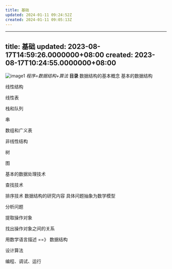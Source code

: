 ```yaml
---
title: 基础
updated: 2024-01-11 09:24:52Z
created: 2024-01-11 09:05:13Z
---
```


---
title: 基础
updated: 2023-08-17T14:59:26.0000000+08:00
created: 2023-08-17T10:24:55.0000000+08:00
---

![image1](../../_resources/1b956962708244588335c94f9a913ef6.png)
*程序=数据结构+算法*
**目录**
数据结构的基本概念
基本的数据结构

线性结构

线性表

栈和队列

串

数组和广义表

非线性结构

树

图

基本的数据处理技术

查找技术

排序技术
数据结构的研究内容
具体问题抽象为数学模型

分析问题

提取操作对象

找出操作对象之间的关系

用数学语言描述 ==》 数据结构

设计算法

编程、调试、运行
